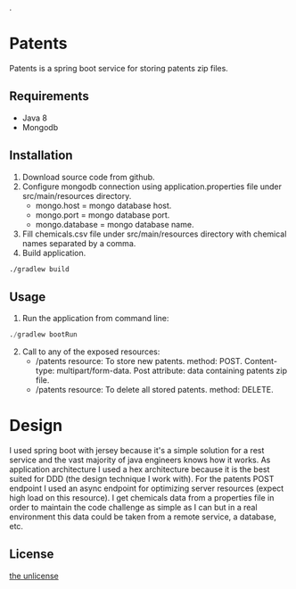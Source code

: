 .

# Patents

Patents is a spring boot service for storing patents zip files.

## Requirements 
* Java 8
* Mongodb
## Installation

1. Download source code from github.
2. Configure mongodb connection using application.properties file under src/main/resources directory.
    - mongo.host = mongo database host.
    - mongo.port = mongo database port.
    - mongo.database = mongo database name.
3. Fill chemicals.csv file under src/main/resources directory with chemical names separated by a comma.   
4. Build application.

```bash
./gradlew build
```
## Usage

1. Run the application from command line:

```python
./gradlew bootRun
```
2. Call to any of the exposed resources:
    - /patents resource: To store new patents.
    method: POST. 
    Content-type: multipart/form-data. 
    Post attribute: data containing patents zip file. 
    - /patents resource: To delete all stored patents.
    method: DELETE.

# Design 

I used spring boot with jersey because it's a simple solution for a rest service and the vast majority of java
engineers knows how it works. 
As application architecture I used a hex architecture because it is the best suited for DDD (the design technique I work with).
For the patents POST endpoint I used an async endpoint for optimizing server resources (expect high load on this resource). 
I get chemicals data from a properties file in order to maintain the code challenge as simple as I can but in a 
real environment this data could be taken from a remote service, a database, etc.

## License
[the unlicense](https://unlicense.org)
